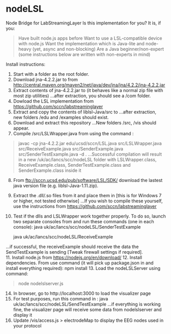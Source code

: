 # nodeLSL
Node Bridge for LabStreamingLayer
Is this implementation for you? It is, if you:
> Have built node.js apps before
> Want to use a LSL-compatible device with node.js
> Want the implementation which is Java-lite and node-heavy (yet, async and non-blocking)
> Are a Java beginner/non-expert (some instructions below are written with non-experts in mind)

Install instructions: 
1. Start with a folder <nodeLSL> as the root folder.
2. Download jna-4.2.2.jar to <nodeLSL> from http://central.maven.org/maven2/net/java/dev/jna/jna/4.2.2/jna-4.2.2.jar
3. Extract contents of jna-4.2.2.jar to <nodeLSL> (it behaves like a normal zip file with most zip utilities) ...after extraction, you should see a <nodeLSL>/com folder.
4. Dowload the LSL implementation from https://github.com/sccn/labstreaminglayer
5. Extract and copy the contents of liblsl-Java/src to <nodeLSL> ...after extraction, new folders <nodeLSL>/edu and <nodeLSL>/examples should exist.
6. Download and extract this repository ...New folders <nodeLSL>/src, <nodeLSL>/vis should appear.
7. Compile <nodeLSL>/src/LSLWrapper.java from <nodeLSL> using the command : 
>javac -cp jna-4.2.2.jar edu/ucsd/sccn/LSL.java src/LSLWrapper.java src/ReceiveExample.java src/SenderExample.java src/SenderTestExample.java -d . 
	...Successful compilation will result in a new <nodeLSL>/uk/ac/lancs/scc/nodeLSL folder with LSLWrapper.class, ReceiveExample.class, SenderTestExample.class and SenderExample.class inside it
8. From ftp://sccn.ucsd.edu/pub/software/LSL/SDK/ download the lastest java version file (e.g. liblsl-Java-1.11.zip).
9. Extract the .dll/.so files from it and place them in <nodeLSL> [this is for Windows 7 or higher, not tested otherwise]
	...If you wish to compile these yourself, use the instructions from https://github.com/sccn/labstreaminglayer
10. Test if the dlls and LSLWrapper work together properly. To do so, launch two separate consoles from <nodeLSL> and run these commands (one in each console):
	java uk/ac/lancs/scc/nodeLSL/SenderTestExample

	java uk/ac/lancs/scc/nodeLSL/ReceiveExample

...if successful, the receiveExample should receive the data the SendTestExample is sending [Tweak firewall settings if required].	 
11. Install node.js from https://nodejs.org/en/download/
12. Install dependencies. From <nodeLSL> use command (it will pick up package.json in <nodeLSL> and install everything required): npm install
13. Load the nodeLSLServer using command: 
>node nodelslserver.js
14. In browser, go to http://localhost:3000 to load the visualizer page
15. For test purposes, run this command in <nodeLSL>: java uk/ac/lancs/scc/nodeLSL/SendTestExample 
	...if everything is working fine, the visualizer page will receive some data from nodelslserver and display it
16. Update <nodeLSL>/vis/access.js > electrodeMap to display the EEG nodes used in your protocol 
